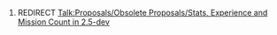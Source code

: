 1.  REDIRECT [Talk:Proposals/Obsolete Proposals/Stats, Experience and
    Mission Count in
    2.5-dev](Talk:Proposals/Obsolete_Proposals/Stats,_Experience_and_Mission_Count_in_2.5-dev "wikilink")
